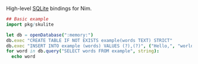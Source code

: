 High-level [SQLite](https://www.sqlite.org) bindings for Nim.

```nim
## Basic example
import pkg/skulite

let db = openDatabase(":memory:")
db.exec "CREATE TABLE IF NOT EXISTS example(words TEXT) STRICT"
db.exec "INSERT INTO example (words) VALUES (?),(?)", ("Hello,", "world!")
for word in db.query("SELECT words FROM example", string):
  echo word
```
